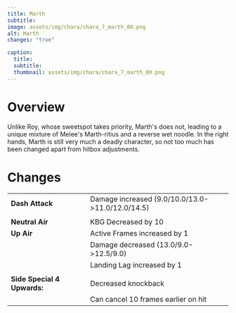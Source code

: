 ```yaml
---
title: Marth
subtitle: 
image: assets/img/chara/chara_7_marth_00.png
alt: Marth
changes: "true"

caption:
  title:
  subtitle: 
  thumbnail: assets/img/chara/chara_7_marth_00.png
---
```


# Overview 

Unlike Roy, whose sweetspot takes priority, Marth's does not, leading to a unique mixture of Melee's Marth-ritius and a reverse wet noodle. In the right hands, Marth is still very much a deadly character, so not too much has been changed apart from hitbox adjustments.

# Changes


| |  |  |
| :----------- | :-----: | ----------- |
| **Dash Attack** | | Damage increased (9.0/10.0/13.0->11.0/12.0/14.5) |
|  |  |  |
| **Neutral Air** | | KBG Decreased by 10 |
| **Up Air** | | Active Frames increased by 1 |
|  |  | Damage decreased (13.0/9.0->12.5/9.0) |
|  |  | Landing Lag increased by 1 |
| | | |
| **Side Special 4 Upwards:** | | Decreased knockback |
| | | Can cancel 10 frames earlier on hit |